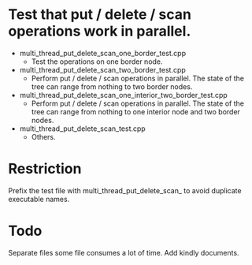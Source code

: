 # Test that put / delete / scan operations work in parallel.

- multi_thread_put_delete_scan_one_border_test.cpp
    - Test the operations on one border node.
- multi_thread_put_delete_scan_two_border_test.cpp
    - Perform put / delete / scan operations in parallel. The state of the tree can range from nothing to two border
      nodes.
- multi_thread_put_delete_scan_one_interior_two_border_test.cpp
    - Perform put / delete / scan operations in parallel. The state of the tree can range from nothing to one interior
      node and two border nodes.
- multi_thread_put_delete_scan_test.cpp
    - Others.

# Restriction

Prefix the test file with multi_thread_put_delete_scan_ to avoid duplicate executable names.

# Todo

Separate files some file consumes a lot of time. Add kindly documents.
